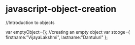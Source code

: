 javascript-object-creation
==========================

//Introduction to objects

var emptyObject={}; //creating an empty object
var stooge={
firstname:"VijayaLakshmi",
lastname:"Dantuluri"
};
